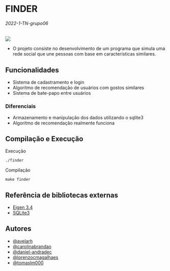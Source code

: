 
# FINDER
###### 2022-1-TN-grupo06
![](https://github.com/pds2-dcc-ufmg/2022-1-TN-grupo06/blob/main/documents/logo-small-dark.jpg)

- O projeto consiste no desenvolvimento de um programa que simula uma rede social que une pessoas com base em características similares.  

## Funcionalidades

- Sistema de cadastramento e login
- Algoritmo de recomendação de usuários com gostos similares
- Sistema de bate-papo entre usuários

### Diferenciais

- Armazenamento e manipulação dos dados utilizando o sqlite3
- Algoritmo de recomendação realmente funciona

## Compilação e Execução 
Execução
```bash
./finder
```
Compilação
```
make finder
```
    
## Referência de bibliotecas externas

 - [Eigen 3.4](https://eigen.tuxfamily.org/dox/)
 - [SQLite3](https://www.sqlite.org/cintro.html)

## Autores
- [@avelarh](https://github.com/avelarh)
- [@carolinabrandao](https://github.com/carolinabrandao)
- [@daniel-andradec](https://github.com/daniel-andradec)
- [@lorenzocmagalhaes](https://github.com/lorenzocmagalhaes)
- [@tomaslm000](https://github.com/tomaslm000)



